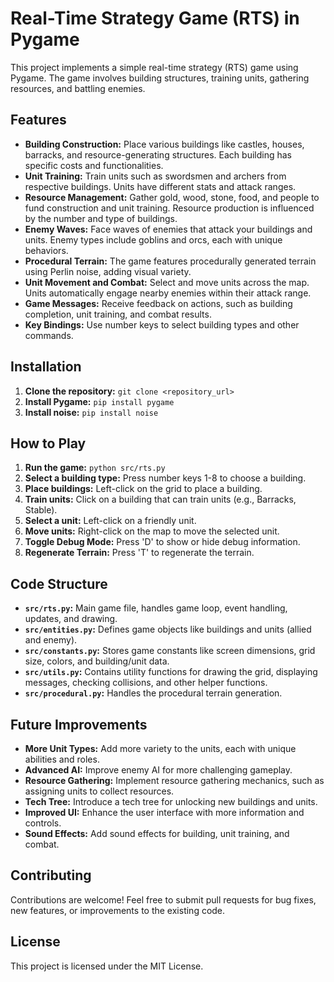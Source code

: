 # Real-Time Strategy Game (RTS) in Pygame

This project implements a simple real-time strategy (RTS) game using Pygame.  The game involves building structures, training units, gathering resources, and battling enemies.

## Features

* **Building Construction:**  Place various buildings like castles, houses, barracks, and resource-generating structures. Each building has specific costs and functionalities.
* **Unit Training:** Train units such as swordsmen and archers from respective buildings. Units have different stats and attack ranges.
* **Resource Management:** Gather gold, wood, stone, food, and people to fund construction and unit training. Resource production is influenced by the number and type of buildings.
* **Enemy Waves:** Face waves of enemies that attack your buildings and units.  Enemy types include goblins and orcs, each with unique behaviors.
* **Procedural Terrain:**  The game features procedurally generated terrain using Perlin noise, adding visual variety.
* **Unit Movement and Combat:** Select and move units across the map. Units automatically engage nearby enemies within their attack range.
* **Game Messages:**  Receive feedback on actions, such as building completion, unit training, and combat results.
* **Key Bindings:**  Use number keys to select building types and other commands.

## Installation

1. **Clone the repository:** `git clone <repository_url>`
2. **Install Pygame:** `pip install pygame`
3. **Install noise:** `pip install noise`

## How to Play

1. **Run the game:** `python src/rts.py`
2. **Select a building type:** Press number keys 1-8 to choose a building.
3. **Place buildings:** Left-click on the grid to place a building.
4. **Train units:** Click on a building that can train units (e.g., Barracks, Stable).
5. **Select a unit:** Left-click on a friendly unit.
6. **Move units:** Right-click on the map to move the selected unit.
7. **Toggle Debug Mode:** Press 'D' to show or hide debug information.
8. **Regenerate Terrain:** Press 'T' to regenerate the terrain.

## Code Structure

* **`src/rts.py`:** Main game file, handles game loop, event handling, updates, and drawing.
* **`src/entities.py`:** Defines game objects like buildings and units (allied and enemy).
* **`src/constants.py`:** Stores game constants like screen dimensions, grid size, colors, and building/unit data.
* **`src/utils.py`:** Contains utility functions for drawing the grid, displaying messages, checking collisions, and other helper functions.
* **`src/procedural.py`:** Handles the procedural terrain generation.

## Future Improvements

* **More Unit Types:** Add more variety to the units, each with unique abilities and roles.
* **Advanced AI:** Improve enemy AI for more challenging gameplay.
* **Resource Gathering:** Implement resource gathering mechanics, such as assigning units to collect resources.
* **Tech Tree:** Introduce a tech tree for unlocking new buildings and units.
* **Improved UI:** Enhance the user interface with more information and controls.
* **Sound Effects:** Add sound effects for building, unit training, and combat.

## Contributing

Contributions are welcome!  Feel free to submit pull requests for bug fixes, new features, or improvements to the existing code.

## License

This project is licensed under the MIT License.

